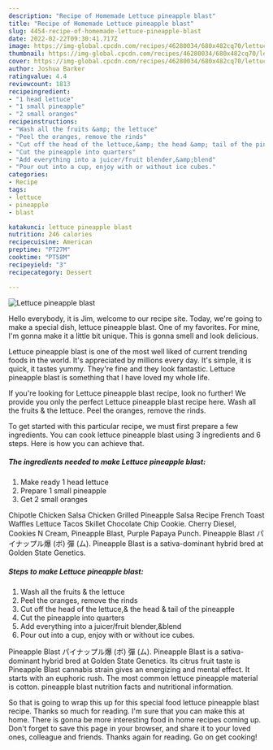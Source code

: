 ```yaml
---
description: "Recipe of Homemade Lettuce pineapple blast"
title: "Recipe of Homemade Lettuce pineapple blast"
slug: 4454-recipe-of-homemade-lettuce-pineapple-blast
date: 2022-02-22T09:30:41.717Z
image: https://img-global.cpcdn.com/recipes/46280034/680x482cq70/lettuce-pineapple-blast-recipe-main-photo.jpg
thumbnail: https://img-global.cpcdn.com/recipes/46280034/680x482cq70/lettuce-pineapple-blast-recipe-main-photo.jpg
cover: https://img-global.cpcdn.com/recipes/46280034/680x482cq70/lettuce-pineapple-blast-recipe-main-photo.jpg
author: Joshua Barker
ratingvalue: 4.4
reviewcount: 1813
recipeingredient:
- "1 head lettuce"
- "1 small pineapple"
- "2 small oranges"
recipeinstructions:
- "Wash all the fruits &amp; the lettuce"
- "Peel the oranges, remove the rinds"
- "Cut off the head of the lettuce,&amp; the head &amp; tail of the pineapple"
- "Cut the pineapple into quarters"
- "Add everything into a juicer/fruit blender,&amp;blend"
- "Pour out into a cup, enjoy with or without ice cubes."
categories:
- Recipe
tags:
- lettuce
- pineapple
- blast

katakunci: lettuce pineapple blast 
nutrition: 246 calories
recipecuisine: American
preptime: "PT27M"
cooktime: "PT58M"
recipeyield: "3"
recipecategory: Dessert

---
```



![Lettuce pineapple blast](https://img-global.cpcdn.com/recipes/46280034/680x482cq70/lettuce-pineapple-blast-recipe-main-photo.jpg)

Hello everybody, it is Jim, welcome to our recipe site. Today, we're going to make a special dish, lettuce pineapple blast. One of my favorites. For mine, I'm gonna make it a little bit unique. This is gonna smell and look delicious.

Lettuce pineapple blast is one of the most well liked of current trending foods in the world. It's appreciated by millions every day. It's simple, it is quick, it tastes yummy. They're fine and they look fantastic. Lettuce pineapple blast is something that I have loved my whole life.

If you&#39;re looking for Lettuce pineapple blast recipe, look no further! We provide you only the perfect Lettuce pineapple blast recipe here. Wash all the fruits &amp; the lettuce. Peel the oranges, remove the rinds.


To get started with this particular recipe, we must first prepare a few ingredients. You can cook lettuce pineapple blast using 3 ingredients and 6 steps. Here is how you can achieve that.

<!--inarticleads1-->

##### The ingredients needed to make Lettuce pineapple blast:

1. Make ready 1 head lettuce
1. Prepare 1 small pineapple
1. Get 2 small oranges


Chipotle Chicken Salsa Chicken Grilled Pineapple Salsa Recipe French Toast Waffles Lettuce Tacos Skillet Chocolate Chip Cookie. Cherry Diesel, Cookies N Cream, Pineapple Blast, Purple Papaya Punch. Pineapple Blast パイナップル爆 (ボ) 彈 (ム). Pineapple Blast is a sativa-dominant hybrid bred at Golden State Genetics. 

<!--inarticleads2-->

##### Steps to make Lettuce pineapple blast:

1. Wash all the fruits &amp; the lettuce
1. Peel the oranges, remove the rinds
1. Cut off the head of the lettuce,&amp; the head &amp; tail of the pineapple
1. Cut the pineapple into quarters
1. Add everything into a juicer/fruit blender,&amp;blend
1. Pour out into a cup, enjoy with or without ice cubes.


Pineapple Blast パイナップル爆 (ボ) 彈 (ム). Pineapple Blast is a sativa-dominant hybrid bred at Golden State Genetics. Its citrus fruit taste is Pineapple Blast cannabis strain gives an energizing and mental effect. It starts with an euphoric rush. The most common lettuce pineapple material is cotton. pineapple blast nutrition facts and nutritional information. 

So that is going to wrap this up for this special food lettuce pineapple blast recipe. Thanks so much for reading. I'm sure that you can make this at home. There is gonna be more interesting food in home recipes coming up. Don't forget to save this page in your browser, and share it to your loved ones, colleague and friends. Thanks again for reading. Go on get cooking!
